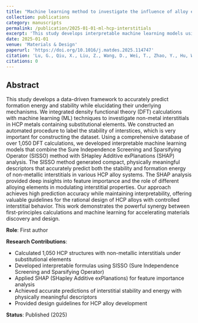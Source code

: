 ```yaml
---
title: "Machine learning method to investigate the influence of alloy elements on non-metal interstitials in HCP metals"
collection: publications
category: manuscripts
permalink: /publication/2025-01-01-ml-hcp-interstitials
excerpt: 'This study develops interpretable machine learning models using SISSO and SHAP to predict the stability and formation energy of non-metallic interstitials in HCP metals under the influence of alloying elements.'
date: 2025-01-01
venue: 'Materials & Design'
paperurl: 'https://doi.org/10.1016/j.matdes.2025.114747'
citation: 'Lu, G., Qiu, X., Liu, Z., Wang, D., Wei, T., Zhao, Y., Hu, W., & Deng, H. (2025). &quot;Machine learning method to investigate the influence of alloy elements on non-metal interstitials in HCP metals.&quot; <i>Materials & Design</i>. DOI: 10.1016/j.matdes.2025.114747'
citations: 0
---
```


## Abstract

This study develops a data-driven framework to accurately predict formation energy and stability while elucidating their underlying mechanisms. We integrated density functional theory (DFT) calculations with machine learning (ML) techniques to investigate non-metal interstitials in HCP metals containing substitutional elements. We constructed an automated procedure to label the stability of interstices, which is very important for constructing the dataset. Using a comprehensive database of over 1,050 DFT calculations, we developed interpretable machine learning models that combine the Sure Independence Screening and Sparsifying Operator (SISSO) method with SHapley Additive exPlanations (SHAP) analysis. The SISSO method generated compact, physically meaningful descriptors that accurately predict both the stability and formation energy of non-metallic interstitials in various HCP alloy systems. The SHAP analysis provided deep insights into feature importance and the role of different alloying elements in modulating interstitial properties. Our approach achieves high prediction accuracy while maintaining interpretability, offering valuable guidelines for the rational design of HCP alloys with controlled interstitial behavior. This work demonstrates the powerful synergy between first-principles calculations and machine learning for accelerating materials discovery and design.

**Role**: First author

**Research Contributions**:
- Calculated 1,050 HCP structures with non-metallic interstitials under substitutional elements
- Developed interpretable formulas using SISSO (Sure Independence Screening and Sparsifying Operator)
- Applied SHAP (SHapley Additive exPlanations) for feature importance analysis
- Achieved accurate predictions of interstitial stability and energy with physically meaningful descriptors
- Provided design guidelines for HCP alloy development

**Status**: Published (2025)
